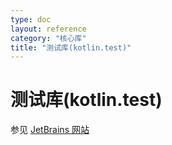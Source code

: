 ```yaml
---
type: doc
layout: reference
category: "核心库"
title: "测试库(kotlin.test)"
---
```


# 测试库(kotlin.test)

参见 [JetBrains 网站](https://kotlinlang.org/api/latest/kotlin.test/)
